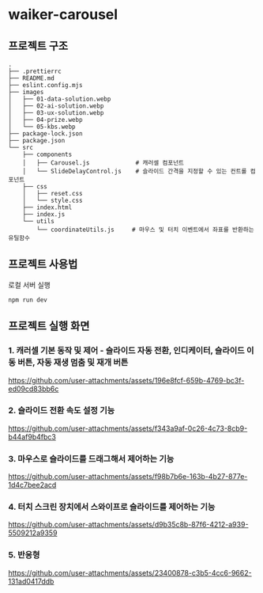 # waiker-carousel
## 프로젝트 구조

```shell
.
├── .prettierrc
├── README.md
├── eslint.config.mjs
├── images
│   ├── 01-data-solution.webp
│   ├── 02-ai-solution.webp
│   ├── 03-ux-solution.webp
│   ├── 04-prize.webp
│   └── 05-kbs.webp
├── package-lock.json
├── package.json
└── src
    ├── components
    │   ├── Carousel.js             # 캐러셀 컴포넌트
    │   └── SlideDelayControl.js    # 슬라이드 간격을 지정할 수 있는 컨트롤 컴포넌트
    ├── css
    │   ├── reset.css
    │   └── style.css
    ├── index.html
    ├── index.js
    └── utils
        └── coordinateUtils.js     # 마우스 및 터치 이벤트에서 좌표를 반환하는 유틸함수
```

## 프로젝트 사용법

로컬 서버 실행

```
npm run dev
```

## 프로젝트 실행 화면

### 1. 캐러셀 기본 동작 및 제어 - 슬라이드 자동 전환, 인디케이터, 슬라이드 이동 버튼, 자동 재생 멈춤 및 재개 버튼

https://github.com/user-attachments/assets/196e8fcf-659b-4769-bc3f-ed09cd83bb6c

### 2. 슬라이드 전환 속도 설정 기능

https://github.com/user-attachments/assets/f343a9af-0c26-4c73-8cb9-b44af9b4fbc3


### 3. 마우스로 슬라이드를 드래그해서 제어하는 기능
https://github.com/user-attachments/assets/f98b7b6e-163b-4b27-877e-1d4c7bee2acd

### 4. 터치 스크린 장치에서 스와이프로 슬라이드를 제어하는 기능

https://github.com/user-attachments/assets/d9b35c8b-87f6-4212-a939-5509212a9359

### 5. 반응형

https://github.com/user-attachments/assets/23400878-c3b5-4cc6-9662-131ad0417ddb











